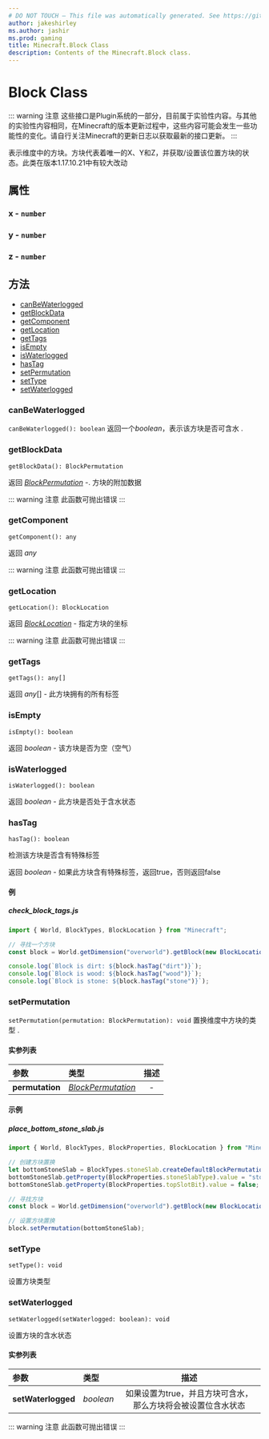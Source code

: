 ```yaml
---
# DO NOT TOUCH — This file was automatically generated. See https://github.com/Mojang/MinecraftScriptingApiDocsGenerator to modify descriptions, examples, etc.
author: jakeshirley
ms.author: jashir
ms.prod: gaming
title: Minecraft.Block Class
description: Contents of the Minecraft.Block class.
---
```

# Block Class
::: warning 注意
这些接口是Plugin系统的一部分，目前属于实验性内容。与其他的实验性内容相同，在Minecraft的版本更新过程中，这些内容可能会发生一些功能性的变化。请自行关注Minecraft的更新日志以获取最新的接口更新。
:::

表示维度中的方块。方块代表着唯一的X、Y和Z，并获取/设置该位置方块的状态。此类在版本1.17.10.21中有较大改动

## 属性
### **x** - `number`



### **y** - `number`



### **z** - `number`




## 方法
- [canBeWaterlogged](#canbewaterlogged)
- [getBlockData](#getblockdata)
- [getComponent](#getcomponent)
- [getLocation](#getlocation)
- [getTags](#gettags)
- [isEmpty](#isempty)
- [isWaterlogged](#iswaterlogged)
- [hasTag](#hastag)
- [setPermutation](#setpermutation)
- [setType](#settype)
- [setWaterlogged](#setwaterlogged)
  
### **canBeWaterlogged**
`
canBeWaterlogged(): boolean
`
返回一个*boolean*，表示该方块是否可含水
.


### **getBlockData**
`
getBlockData(): BlockPermutation
`


返回 [*BlockPermutation*](BlockPermutation.md) -. 方块的附加数据

::: warning 注意
此函数可抛出错误
:::

### **getComponent**
`
getComponent(): any
`


返回 *any*

::: warning 注意
此函数可抛出错误
:::

### **getLocation**
`
getLocation(): BlockLocation
`


返回 [*BlockLocation*](BlockLocation.md) - 指定方块的坐标

::: warning 注意
此函数可抛出错误
:::
### **getTags**
`
getTags(): any[]
`


返回 *any*[] - 此方块拥有的所有标签


### **isEmpty**
`
isEmpty(): boolean
`


返回 *boolean* - 该方块是否为空（空气）


### **isWaterlogged**
`
isWaterlogged(): boolean
`


返回 *boolean* - 此方块是否处于含水状态


### **hasTag**
`
hasTag(): boolean
`

检测该方块是否含有特殊标签

返回 *boolean* - 如果此方块含有特殊标签，返回true，否则返回false


#### 例
##### ***check_block_tags.js***
```javascript
import { World, BlockTypes, BlockLocation } from "Minecraft";

// 寻找一个方块
const block = World.getDimension("overworld").getBlock(new BlockLocation(1, 2, 3));

console.log(`Block is dirt: ${block.hasTag("dirt")}`);
console.log(`Block is wood: ${block.hasTag("wood")}`);
console.log(`Block is stone: ${block.hasTag("stone")}`);

```
### **setPermutation**

`
setPermutation(permutation: BlockPermutation): void
`
置换维度中方块的类型
.
#### 实参列表
| 参数| 类型 | 描述 |
| :--- | :--- | :---: |
| **permutation** | [*BlockPermutation*](BlockPermutation.md) | - |



#### 示例
##### ***place_bottom_stone_slab.js***
```javascript
import { World, BlockTypes, BlockProperties, BlockLocation } from "Minecraft";

// 创建方块置换
let bottomStoneSlab = BlockTypes.stoneSlab.createDefaultBlockPermutation();
bottomStoneSlab.getProperty(BlockProperties.stoneSlabType).value = "stone_brick";
bottomStoneSlab.getProperty(BlockProperties.topSlotBit).value = false;

// 寻找方块
const block = World.getDimension("overworld").getBlock(new BlockLocation(1, 2, 3));

// 设置方块置换
block.setPermutation(bottomStoneSlab);

```
### **setType**
`
setType(): void
`

设置方块类型



### **setWaterlogged**
`
setWaterlogged(setWaterlogged: boolean): void
`

设置方块的含水状态
#### 实参列表
| 参数 | 类型 | 描述 |
| :--- | :--- | :---: |
| **setWaterlogged** | *boolean* |如果设置为true，并且方块可含水，那么方块将会被设置位含水状态 |


::: warning 注意
此函数可抛出错误
:::

